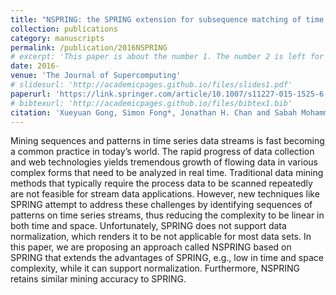 ```yaml
---
title: "NSPRING: the SPRING extension for subsequence matching of time series supporting normalization"
collection: publications
category: manuscripts
permalink: /publication/2016NSPRING
# excerpt: 'This paper is about the number 1. The number 2 is left for future work.'
date: 2016-
venue: 'The Journal of Supercomputing'
# slidesurl: 'http://academicpages.github.io/files/slides1.pdf'
paperurl: 'https://link.springer.com/article/10.1007/s11227-015-1525-6'
# bibtexurl: 'http://academicpages.github.io/files/bibtex1.bib'
citation: 'Xueyuan Gong, Simon Fong*, Jonathan H. Chan and Sabah Mohammed, "NSPRING: the SPRING extension for subsequence matching of time series supporting normalization," the Journal of Supercomputing, 2016, 72: 3801-3825.'
---
```


Mining sequences and patterns in time series data streams is fast becoming a common practice in today’s world. The rapid progress of data collection and web technologies yields tremendous growth of flowing data in various complex forms that need to be analyzed in real time. Traditional data mining methods that typically require the process data to be scanned repeatedly are not feasible for stream data applications. However, new techniques like SPRING attempt to address these challenges by identifying sequences of patterns on time series streams, thus reducing the complexity to be linear in both time and space. Unfortunately, SPRING does not support data normalization, which renders it to be not applicable for most data sets. In this paper, we are proposing an approach called NSPRING based on SPRING that extends the advantages of SPRING, e.g., low in time and space complexity, while it can support normalization. Furthermore, NSPRING retains similar mining accuracy to SPRING.
